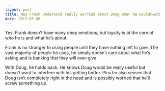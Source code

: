 ```yaml
---
layout: post
title: Was Frank Underwood really worried about Doug when he wouldn&#39;t let him help with AmWorks?
date: 2017-05-08
---
```


<p>Yes. Frank doesn’t have many deep emotions, but loyalty is at the core of who he is and what he’s about.</p><p>Frank is no stranger to using people until they have nothing left to give. The vast majority of people he uses, he simply doesn’t care about what he’s asking and is banking that they will over-give.</p><p>With Doug, he holds back. He knows Doug would be really useful but doesn’t want to interfere with his getting better. Plus he also senses that Doug isn’t completely right in the head and is possibly worried that he’ll screw something up.</p>
